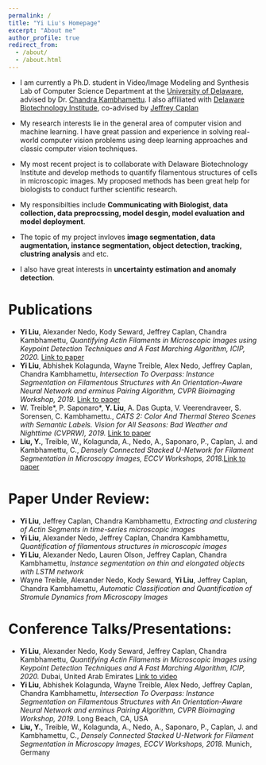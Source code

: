 ```yaml
---
permalink: /
title: "Yi Liu's Homepage"
excerpt: "About me"
author_profile: true
redirect_from: 
  - /about/
  - /about.html
---
```

* I am currently a Ph.D. student in Video/Image Modeling and Synthesis Lab of Computer Science Department at the [University of Delaware](https://www.udel.edu/), advised by Dr. [Chandra Kambhamettu](https://scholar.google.com/citations?hl=en&user=BMVESLIAAAAJ&view_op=list_works&sortby=pubdate). I also affiliated with [Delaware Biotechnology Institude](https://www.dbi.udel.edu/), co-advised by [Jeffrey Caplan](https://www.udel.edu/academics/colleges/canr/departments/plant-and-soil-sciences/faculty-staff/jeffrey-caplan/)

* My research interests lie in the general area of computer vision and machine learning. I have great passion and experience in solving real-world computer vision problems using deep learning approaches and classic computer vision techniques. 

* My most recent project is to collaborate with Delaware Biotechnology Institute and develop methods to quantify filamentous structures of cells in microscopic images. My proposed methods has been great help for biologists to conduct further scientific research. 

* My responsibilties include **Communicating with Biologist, data collection, data preprocssing, model desgin, model evaluation and model deployment**. 

* The topic of my project invloves **image segmentation, data augmentation, instance segmentation, object detection, tracking, clustring analysis** and etc. 

* I also have great interests in **uncertainty estimation and anomaly detection**.


Publications
======
* **Yi Liu**, Alexander Nedo, Kody Seward, Jeffrey Caplan, Chandra Kambhamettu, *Quantifying Actin Filaments in Microscopic Images using Keypoint Detection Techniques and A Fast Marching Algorithm, ICIP, 2020.* <a href="i-yliu.github.io/files/actin.pdf" target="_blank">Link to paper</a>
* **Yi Liu**, Abhishek Kolagunda, Wayne Treible, Alex Nedo, Jeffrey Caplan, Chandra Kambhamettu, *Intersection To Overpass: Instance Segmentation on Filamentous Structures with An Orientation-Aware Neural Network and erminus Pairing Algorithm, CVPR Bioimaging Workshop, 2019.* [Link to paper]()
* W. Treible*, P. Saponaro*, **Y. Liu**, A. Das Gupta, V. Veerendraveer, S. Sorensen, C. Kambhamettu., *CATS 2: Color And Thermal Stereo Scenes with Semantic Labels. Vision for All Seasons: Bad Weather and Nighttime (CVPRW), 2019.* [Link to paper]()
* **Liu, Y.**, Treible, W., Kolagunda, A., Nedo, A., Saponaro, P., Caplan, J. and Kambhamettu, C., *Densely Connected Stacked U-Network for Filament Segmentation in Microscopy Images, ECCV Workshops, 2018.*[Link to paper]()

Paper Under Review:
======
* **Yi Liu**, Jeffrey Caplan, Chandra Kambhamettu, *Extracting and clustering of Actin Segments in time-series microscopic images*
* **Yi Liu**, Alexander Nedo, Jeffrey Caplan, Chandra Kambhamettu, *Quantification of filamentous structures in microscopic images*
* **Yi Liu**, Alexander Nedo, Lauren Olson, Jeffrey Caplan, Chandra Kambhamettu, *Instance segmentation on thin and elongated objects with LSTM network*
* Wayne Treible, Alexander Nedo, Kody Seward, **Yi Liu**, Jeffrey Caplan, Chandra Kambhamettu, *Automatic Classification and Quantification of Stromule Dynamics from Microscopy Images*

Conference Talks/Presentations:
=====
* **Yi Liu**, Alexander Nedo, Kody Seward, Jeffrey Caplan, Chandra Kambhamettu, *Quantifying Actin Filaments in Microscopic Images using Keypoint Detection Techniques and A Fast Marching Algorithm, ICIP, 2020.* Dubai, United Arab Emirates <a href="https://www.youtube.com/watch?v=xl1RMwspFWY" target="_blank">Link to video</a>
* **Yi Liu**, Abhishek Kolagunda, Wayne Treible, Alex Nedo, Jeffrey Caplan, Chandra Kambhamettu, *Intersection To Overpass: Instance Segmentation on Filamentous Structures with An Orientation-Aware Neural Network and erminus Pairing Algorithm, CVPR Bioimaging Workshop, 2019.* Long Beach, CA, USA
* **Liu, Y.**, Treible, W., Kolagunda, A., Nedo, A., Saponaro, P., Caplan, J. and Kambhamettu, C., *Densely Connected Stacked U-Network for Filament Segmentation in Microscopy Images, ECCV Workshops, 2018.* Munich, Germany


